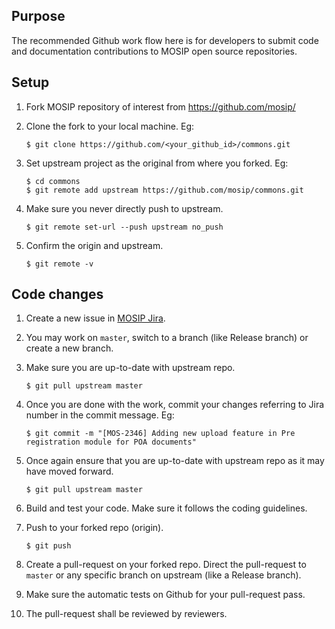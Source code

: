 ## Purpose
The recommended Github work flow here is for developers to submit code and documentation contributions to MOSIP open source repositories.  

## Setup
1. Fork MOSIP repository of interest from 
    https://github.com/mosip/

1. Clone the fork to your local machine. Eg: 
    ```
    $ git clone https://github.com/<your_github_id>/commons.git
    ```
1. Set upstream project as the original from where you forked. Eg:
    ```
    $ cd commons
    $ git remote add upstream https://github.com/mosip/commons.git
    ```

1. Make sure you never directly push to upstream.
    ```
    $ git remote set-url --push upstream no_push
    ```

1. Confirm the origin and upstream.
    ```
    $ git remote -v
    ```

## Code changes

1. Create a new issue in [MOSIP Jira](https://mosip.atlassian.net/).

1. You may work on `master`, switch to a branch (like Release branch) or create a new branch.

1. Make sure you are up-to-date with upstream repo. 
    ```
    $ git pull upstream master 
    ```

1. Once you are done with the work, commit your changes referring to Jira number in the commit message. Eg:
    ```
    $ git commit -m "[MOS-2346] Adding new upload feature in Pre registration module for POA documents"
    ```

1. Once again ensure that you are up-to-date with upstream repo as it may have moved forward. 
    ```
    $ git pull upstream master 
    ```
    
1. Build and test your code.  Make sure it follows the coding guidelines.

1. Push to your forked repo (origin).
    ``` 
    $ git push 
    ```

1. Create a pull-request on your forked repo.  Direct the pull-request to `master` or any specific branch on upstream (like a Release branch).
	
1. Make sure the automatic tests on Github for your pull-request pass.

1. The pull-request shall be reviewed by reviewers.
